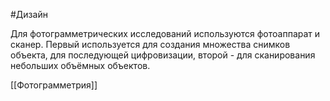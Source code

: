 #Дизайн 

Для фотограмметрических исследований используются фотоаппарат и сканер. Первый используется для создания множества снимков объекта, для последующей цифровизации, второй - для сканирования небольших объёмных объектов.

[[Фотограмметрия]]
